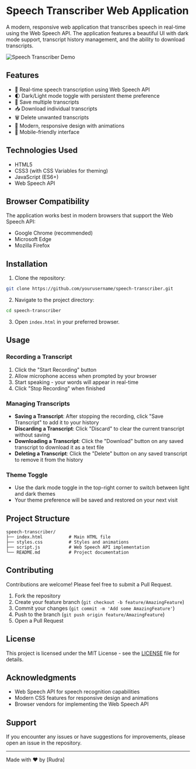 # Speech Transcriber Web Application

A modern, responsive web application that transcribes speech in real-time using the Web Speech API. The application features a beautiful UI with dark mode support, transcript history management, and the ability to download transcripts.

![Speech Transcriber Demo](demo.gif)

## Features

- 🎤 Real-time speech transcription using Web Speech API
- 🌓 Dark/Light mode toggle with persistent theme preference
- 💾 Save multiple transcripts
- 📥 Download individual transcripts
- 🗑️ Delete unwanted transcripts
- 🎨 Modern, responsive design with animations
- 📱 Mobile-friendly interface

## Technologies Used

- HTML5
- CSS3 (with CSS Variables for theming)
- JavaScript (ES6+)
- Web Speech API

## Browser Compatibility

The application works best in modern browsers that support the Web Speech API:
- Google Chrome (recommended)
- Microsoft Edge
- Mozilla Firefox

## Installation

1. Clone the repository:
```bash
git clone https://github.com/yourusername/speech-transcriber.git
```

2. Navigate to the project directory:
```bash
cd speech-transcriber
```

3. Open `index.html` in your preferred browser.

## Usage

### Recording a Transcript

1. Click the "Start Recording" button
2. Allow microphone access when prompted by your browser
3. Start speaking - your words will appear in real-time
4. Click "Stop Recording" when finished

### Managing Transcripts

- **Saving a Transcript**: After stopping the recording, click "Save Transcript" to add it to your history
- **Discarding a Transcript**: Click "Discard" to clear the current transcript without saving
- **Downloading a Transcript**: Click the "Download" button on any saved transcript to download it as a text file
- **Deleting a Transcript**: Click the "Delete" button on any saved transcript to remove it from the history

### Theme Toggle

- Use the dark mode toggle in the top-right corner to switch between light and dark themes
- Your theme preference will be saved and restored on your next visit

## Project Structure

```
speech-transcriber/
├── index.html          # Main HTML file
├── styles.css          # Styles and animations
├── script.js           # Web Speech API implementation
└── README.md           # Project documentation
```

## Contributing

Contributions are welcome! Please feel free to submit a Pull Request.

1. Fork the repository
2. Create your feature branch (`git checkout -b feature/AmazingFeature`)
3. Commit your changes (`git commit -m 'Add some AmazingFeature'`)
4. Push to the branch (`git push origin feature/AmazingFeature`)
5. Open a Pull Request

## License

This project is licensed under the MIT License - see the [LICENSE](LICENSE) file for details.

## Acknowledgments

- Web Speech API for speech recognition capabilities
- Modern CSS features for responsive design and animations
- Browser vendors for implementing the Web Speech API

## Support

If you encounter any issues or have suggestions for improvements, please open an issue in the repository.

---

Made with ❤️ by [Rudra]